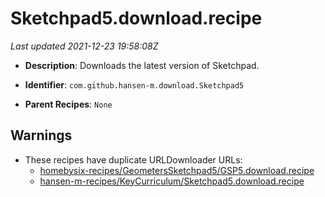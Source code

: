 # Sketchpad5.download.recipe

_Last updated 2021-12-23 19:58:08Z_

- **Description**: Downloads the latest version of Sketchpad.

- **Identifier**: `com.github.hansen-m.download.Sketchpad5`

- **Parent Recipes**: `None`

## Warnings

- These recipes have duplicate URLDownloader URLs:
    - [homebysix-recipes/GeometersSketchpad5/GSP5.download.recipe](/autopkg-dupe-tracker/homebysix-recipes/GeometersSketchpad5/GSP5.download.recipe)
    - [hansen-m-recipes/KeyCurriculum/Sketchpad5.download.recipe](/autopkg-dupe-tracker/hansen-m-recipes/KeyCurriculum/Sketchpad5.download.recipe)